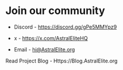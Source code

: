# Join our community

- Discord - https://discord.gg/gPe5MMYpz9 </br>

- x - https://x.com/AstralEliteHQ </br>

- Email - hi@AstralElite.org </br>

Read Project Blog  - Https://Blog.AstralElite.org 
